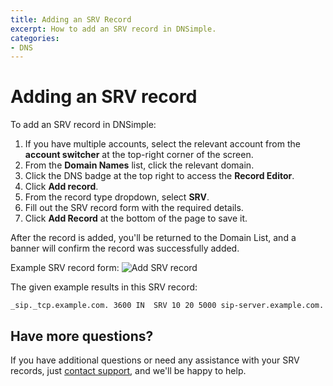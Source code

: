 ```yaml
---
title: Adding an SRV Record
excerpt: How to add an SRV record in DNSimple.
categories:
- DNS
---
```


# Adding an SRV record

To add an SRV record in DNSimple:

1. If you have multiple accounts, select the relevant account from the **account switcher** at the top-right corner of the screen.
1. From the **Domain Names** list, click the relevant domain.
1. Click the DNS badge at the top right to access the **Record Editor**.
1. Click **Add record**.
1. From the record type dropdown, select **SRV**.
1. Fill out the SRV record form with the required details.
1. Click **Add Record** at the bottom of the page to save it.

<info>
After the record is added, you'll be returned to the Domain List, and a banner will confirm the record was successfully added. 
</info>

Example SRV record form:
![Add SRV record](/files/srv-record.png)

The given example results in this SRV record:
```
_sip._tcp.example.com. 3600	IN	SRV	10 20 5000 sip-server.example.com.
```

## Have more questions?
If you have additional questions or need any assistance with your SRV records, just [contact support](https://dnsimple.com/feedback), and we'll be happy to help.
